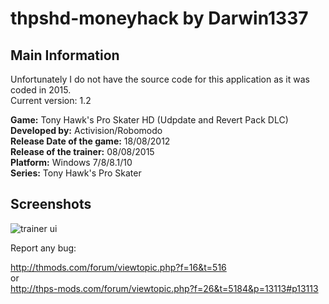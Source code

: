 # thpshd-moneyhack by Darwin1337

## Main Information

Unfortunately I do not have the source code for this application as it was coded in 2015.  
Current version: 1.2

**Game:** Tony Hawk's Pro Skater HD (Udpdate and Revert Pack DLC)  
**Developed by:** Activision/Robomodo  
**Release Date of the game:** 18/08/2012  
**Release of the trainer:** 08/08/2015  
**Platform:** Windows 7/8/8.1/10  
**Series:** Tony Hawk's Pro Skater  

## Screenshots

![trainer ui](http://i.imgur.com/j1E96JZ.png)

Report any bug:  
  
http://thmods.com/forum/viewtopic.php?f=16&t=516  
or  
http://thps-mods.com/forum/viewtopic.php?f=26&t=5184&p=13113#p13113  
